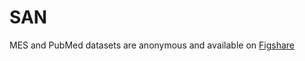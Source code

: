 # SAN

MES and PubMed datasets are anonymous and available on [Figshare]([https://pages.github.com/](https://figshare.com/s/1e11a6f03fbf97d61936)) 

